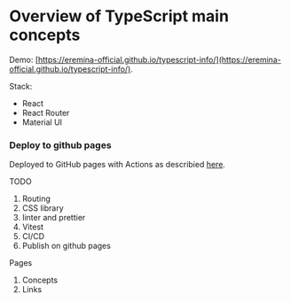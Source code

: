 # Overview of TypeScript main concepts

Demo: [https://eremina-official.github.io/typescript-info/](https://eremina-official.github.io/typescript-info/).

Stack: 
- React
- React Router
- Material UI

### Deploy to github pages
Deployed to GitHub pages with Actions as describied [here](https://github.com/actions/upload-pages-artifact).


TODO
1. Routing
2. CSS library
3. linter and prettier
4. Vitest
5. CI/CD
6. Publish on github pages

Pages
1. Concepts
2. Links
